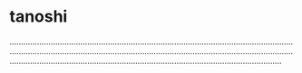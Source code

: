 # tanoshi
...............................................................................................................................................................................................................................................................................................................................................................................